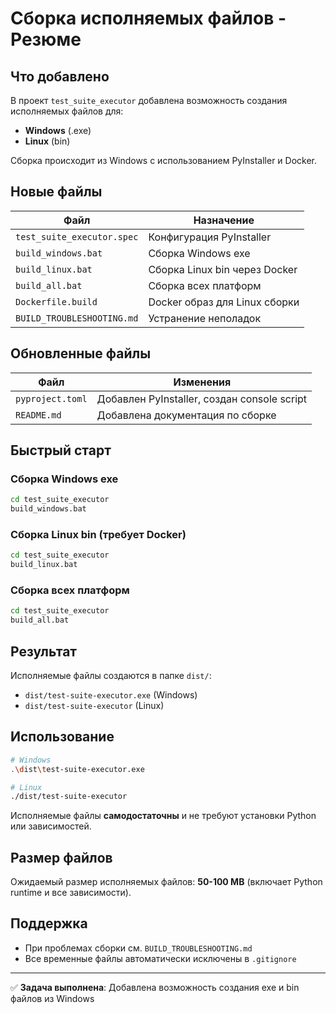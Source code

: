 # Сборка исполняемых файлов - Резюме

## Что добавлено

В проект `test_suite_executor` добавлена возможность создания исполняемых файлов для:
- **Windows** (.exe)
- **Linux** (bin)

Сборка происходит из Windows с использованием PyInstaller и Docker.

## Новые файлы

| Файл | Назначение |
|------|-----------|
| `test_suite_executor.spec` | Конфигурация PyInstaller |
| `build_windows.bat` | Сборка Windows exe |
| `build_linux.bat` | Сборка Linux bin через Docker |
| `build_all.bat` | Сборка всех платформ |
| `Dockerfile.build` | Docker образ для Linux сборки |
| `BUILD_TROUBLESHOOTING.md` | Устранение неполадок |

## Обновленные файлы

| Файл | Изменения |
|------|-----------|
| `pyproject.toml` | Добавлен PyInstaller, создан console script |
| `README.md` | Добавлена документация по сборке |

## Быстрый старт

### Сборка Windows exe
```cmd
cd test_suite_executor
build_windows.bat
```

### Сборка Linux bin (требует Docker)
```cmd
cd test_suite_executor
build_linux.bat
```

### Сборка всех платформ
```cmd
cd test_suite_executor
build_all.bat
```

## Результат

Исполняемые файлы создаются в папке `dist/`:
- `dist/test-suite-executor.exe` (Windows)
- `dist/test-suite-executor` (Linux)

## Использование

```bash
# Windows
.\dist\test-suite-executor.exe

# Linux
./dist/test-suite-executor
```

Исполняемые файлы **самодостаточны** и не требуют установки Python или зависимостей.

## Размер файлов

Ожидаемый размер исполняемых файлов: **50-100 MB** (включает Python runtime и все зависимости).

## Поддержка

- При проблемах сборки см. `BUILD_TROUBLESHOOTING.md`
- Все временные файлы автоматически исключены в `.gitignore`

---

✅ **Задача выполнена**: Добавлена возможность создания exe и bin файлов из Windows
